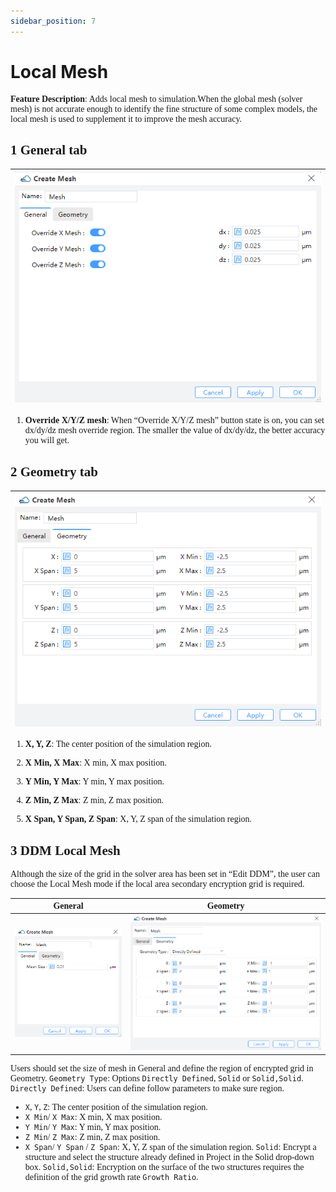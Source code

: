 ```yaml
---
sidebar_position: 7
---
```

# Local Mesh

<div class="text-justify">

<font face = "Calibri">

**Feature Description**:  Adds local mesh to simulation.When the global mesh (solver mesh) is not accurate enough to identify the fine structure of some complex models, the local mesh is used to supplement it to improve the mesh accuracy.


## 1 General tab

|![](../../static/img/tutorial/simulation/mesh/mesh.png)|
| :------------------------------------------------------------: |

1) **Override X/Y/Z mesh**: When “Override X/Y/Z mesh” button state is on, you can set dx/dy/dz mesh override region. The smaller the value of dx/dy/dz, the better accuracy you will get.

## 2 Geometry tab

|![](../../static/img/tutorial/simulation/mesh/meshg.png)|
| :------------------------------------------------------------: |

1) **X, Y, Z**: The center position of the simulation region.

2) **X Min, X Max**: X min, X max position.

3) **Y Min, Y Max**: Y min, Y max position.

4) **Z Min, Z Max**: Z min, Z max position.

5) **X Span, Y Span, Z Span**: X, Y, Z span of the simulation region.

## 3 DDM Local Mesh

Although the size of the grid in the solver area has been set in “Edit DDM”, the user can choose the Local Mesh mode if the local area secondary encryption grid is required.

|                              General                         |                   Geometry                          |
|:------------------------------------------------------------:|:---------------------------------------------------:|
|![](../../static/img/tutorial/simulation/mesh/Localmesh_1.png)|![](../../static/img/tutorial/simulation/mesh/Localmesh_2.png)|

Users should set the size of mesh in General and define the region of encrypted grid in Geometry.
`Geometry Type`: Options `Directly Defined`, `Solid` or `Solid,Solid`.
`Directly Defined`: Users can define follow parameters to make sure region.
 - `X`, `Y`, `Z`: The center position of the simulation region.
 - `X Min`/ `X Max`: X min, X max position.
 - `Y Min`/ `Y Max`: Y min, Y max position.
 - `Z Min`/ `Z Max`: Z min, Z max position.
 - `X Span`/ `Y Span` / `Z Span`: X, Y, Z span of the simulation region.
`Solid`: 
Encrypt a structure and select the structure already defined in Project in the Solid drop-down box.
`Solid,Solid`: 
Encryption on the surface of the two structures requires the definition of the grid growth rate `Growth Ratio`.

</font>

</div>